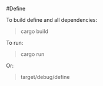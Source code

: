 #Define

To build define and all dependencies:
>cargo build

To run:

>cargo run

Or:

>target/debug/define
